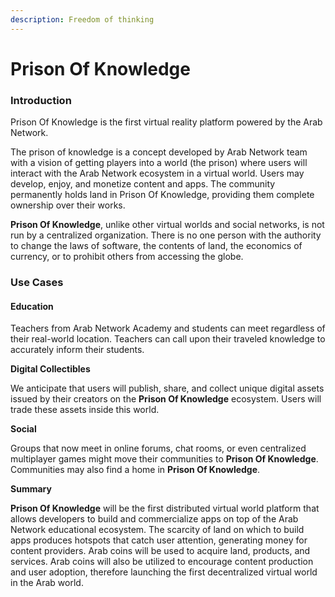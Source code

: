 ```yaml
---
description: Freedom of thinking
---
```


# Prison Of Knowledge

### **Introduction**

Prison Of Knowledge is the first virtual reality platform powered by the Arab Network.

The prison of knowledge is a concept developed by Arab Network team with a vision of getting players into a world (the prison) where users will interact with the Arab Network ecosystem in a virtual world. Users may develop, enjoy, and monetize content and apps. The community permanently holds land in Prison Of Knowledge, providing them complete ownership over their works.

**Prison Of Knowledge**, unlike other virtual worlds and social networks, is not run by a centralized organization. There is no one person with the authority to change the laws of software, the contents of land, the economics of currency, or to prohibit others from accessing the globe.

### **Use Cases**

#### Education

Teachers from Arab Network Academy and students can meet regardless of their real-world location. Teachers can call upon their traveled knowledge to accurately inform their students.

**Digital Collectibles**

We anticipate that users will publish, share, and collect unique digital assets issued by their creators on the **Prison Of Knowledge** ecosystem. Users will trade these assets inside this world.

**Social**

Groups that now meet in online forums, chat rooms, or even centralized multiplayer games might move their communities to **Prison Of Knowledge**. Communities may also find a home in **Prison Of Knowledge**.

**Summary**

**Prison Of Knowledge** will be the first distributed virtual world platform that allows developers to build and commercialize apps on top of the Arab Network educational ecosystem. The scarcity of land on which to build apps produces hotspots that catch user attention, generating money for content providers. Arab coins will be used to acquire land, products, and services. Arab coins will also be utilized to encourage content production and user adoption, therefore launching the first decentralized virtual world in the Arab world.
